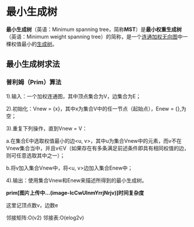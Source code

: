 


# 最小生成树

**最小生成树**（英语：Minimum spanning tree，简称**MST**）是**最小权重生成树**（英语：Minimum weight spanning tree）的简称，是一个[连通](https://zh.wikipedia.org/wiki/%E8%BF%9E%E9%80%9A%E5%9B%BE "连通图")[加权无向图](https://zh.wikipedia.org/wiki/%E5%9B%BE_(%E6%95%B0%E5%AD%A6) "图 (数学)")中一棵权值最小的[生成树](https://zh.wikipedia.org/wiki/%E7%94%9F%E6%88%90%E6%A0%91 "生成树")。

##  最小生成树求法
### 普利姆（Prim）算法
1).输入：一个加权连通图，其中顶点集合为V，边集合为E；

2).初始化：Vnew = {x}，其中x为集合V中的任一节点（起始点），Enew = {},为空；

3).重复下列操作，直到Vnew = V：

a.在集合E中选取权值最小的边<u, v>，其中u为集合Vnew中的元素，而v不在Vnew集合当中，并且v∈V（如果存在有多条满足前述条件即具有相同权值的边，则可任意选取其中之一）；

b.将v加入集合Vnew中，将<u, v>边加入集合Enew中；

4).输出：使用集合Vnew和Enew来描述所得到的最小生成树。

**prim[图片上传中...(image-IcCwUlnmYrrjNrjv)]时间复杂度**

这里记顶点数v，边数e

邻接矩阵:O(v2) 邻接表:O(elog2v)
<!--stackedit_data:
eyJoaXN0b3J5IjpbLTE0NzIxODM0NThdfQ==
-->